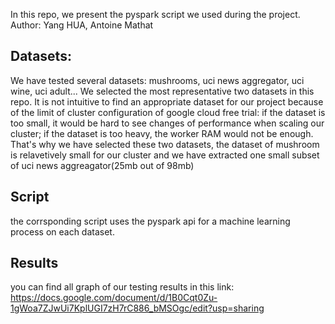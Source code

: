In this repo, we present the pyspark script we used during the project.
Author: Yang HUA, Antoine Mathat

## Datasets:
We have tested several datasets: mushrooms, uci news aggregator, uci wine, uci adult... We selected the most representative two 
datasets in this repo. It is not intuitive to find an appropriate dataset for our project because of the limit of cluster 
configuration of google cloud free trial: if the dataset is too small, it would be hard to see changes of performance when 
scaling our cluster; if the dataset is too heavy, the worker RAM would not be enough. That's why we have selected these two 
datasets, the dataset of mushroom is relavetively small for our cluster and we have extracted one small subset of uci news 
aggreagator(25mb out of 98mb)

## Script
the corrsponding script uses the pyspark api for a machine learning process on each dataset.

## Results
you can find all graph of our testing results in this link:
https://docs.google.com/document/d/1B0Cqt0Zu-1gWoa7ZJwUi7KplUGI7zH7rC886_bMSOgc/edit?usp=sharing


